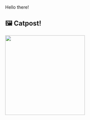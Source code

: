 Hello there!



## 🖼️ Catpost!

<sub>
    <img src="https://cdn2.thecatapi.com/images/dlq.png" height="256">
</sub>

